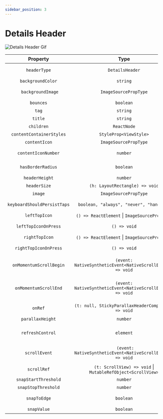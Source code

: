 ```yaml
---
sidebar_position: 3
---
```


# Details Header

![Details Header Gif](@site/static/img/assets/readme_Details.gif)

|          Property           |                              Type                               | Optional |                                  Default                                   |                                          Description                                          |
| :-------------------------: | :-------------------------------------------------------------: | :------: | :------------------------------------------------------------------------: | :-------------------------------------------------------------------------------------------: |
|        `headerType`         |                         `DetailsHeader`                         |   Yes    |                               `TabbedHeader`                               |                                Set header type to TabbedHeader                                |
|      `backgroundColor`      |                            `string`                             |   Yes    |                                `'#1ca75d'`                                 |                                    Header background color                                    |
|     ` backgroundImage`      |                      `ImageSourcePropType`                      |   Yes    |                                                                            |                                Header background image source                                 |
|          `bounces`          |                            `boolean`                            |   Yes    |                                   `true`                                   |                                Allow scroll view bounces (IOS)                                |
|            `tag`            |                            `string`                             |   Yes    |                                                                            |                                     Sets header tag name                                      |
|           `title`           |                            `string`                             |   Yes    |                                                                            |                                       Sets header title                                       |
|         `children`          |                           `ReactNode`                           |   Yes    |                                                                            |                               Render content inside ScrollView                                |
|  `contentContainerStyles`   |                     `StyleProp<ViewStyle>`                      |   Yes    |                                                                            |                                  Set scroll view body styles                                  |
|        `contentIcon`        |                      `ImageSourcePropType`                      |   Yes    |                                                                            |                                       Sets content icon                                       |
|     `contentIconNumber`     |                            `number`                             |   Yes    |                                                                            |                          Sets amount of cards shown on content icon                           |
|      `hasBorderRadius`      |                            `boolean`                            |   Yes    |                                   `true`                                   |                          Adds radius to header's right bottom border                          |
|       `headerHeight`        |                            `number`                             |   Yes    |              `ifIphoneX(92, constants.responsiveHeight(13))`               |                                       Set header height                                       |
|        `headerSize`         |                 `(h: LayoutRectangle) => void`                  |   Yes    |             Handler that is called when header's size changes              |
|           `image`           |                      `ImageSourcePropType`                      |   Yes    |                                                                            |                                       Sets header image                                       |
| `keyboardShouldPersistTaps` |             `boolean, "always", "never", "handled"`             |   Yes    |                                                                            |                               Set keyboard persist taps method                                |
|        `leftTopIcon`        |        `() => ReactElement` &#124; `ImageSourcePropType`        |   Yes    |                                                                            |                                 Set icon for left top button                                  |
|    `leftTopIconOnPress`     |                          `() => void`                           |   Yes    |                                                                            |                            Define action on left top button press                             |
|       `rightTopIcon`        |        `() => ReactElement` &#124; `ImageSourcePropType`        |   Yes    |                                                                            |                                 Set icon for right top button                                 |
|    `rightTopIconOnPress`    |                          `() => void`                           |   Yes    |                                                                            |                            Define action on right top button press                            |
|   `onMomentumScrollBegin`   |   `(event: NativeSyntheticEvent<NativeScrollEvent>) => void`    |   Yes    |                                                                            | Called when the momentum scroll starts (scroll which occurs as the ScrollView starts gliding) |
|    `onMomentumScrollEnd`    |   `(event: NativeSyntheticEvent<NativeScrollEvent>) => void`    |   Yes    |                                                                            | Called when the momentum scroll ends (scroll which occurs as the ScrollView glides to a stop) |
|           `onRef`           |       `(t: null, StickyParallaxHeaderComponent) => void`        |   Yes    |                                                                            |                         Obtain ref for StickyParallaxHeaderComponent                          |
|      `parallaxHeight`       |                            `number`                             |   Yes    | `ifIphoneX(constants.responsiveHeight(38),constants.responsiveHeight(48))` |                                  Set parallax header height                                   |
|      `refreshControl`       |                            `element`                            |   Yes    |                                                                            |           A RefreshControl component, used to provide pull-to-refresh functionality           |
|        `scrollEvent`        |   ` (event: NativeSyntheticEvent<NativeScrollEvent>) => void`   |   Yes    |                                                                            |           Fires at most once per frame during scrolling (Used in custom animations)           |
|         `scrollRef`         | `(t: ScrollView) => void` &#124; `MutableRefObject<ScrollView>` |   Yes    |                                                                            |                                   Get inner ScrollView ref                                    |
|    `snapStartThreshold`     |                            `number`                             |   Yes    |                                                                            |                               Set start value Threshold of snap                               |
|     `snapStopThreshold`     |                            `number`                             |   Yes    |                                                                            |                               Set stop value Threshold of snap                                |
|        `snapToEdge`         |                            `boolean`                            |   Yes    |                                   `true`                                   |                    Should snap header to edge when snap value is exceeded                     |
|         `snapValue`         |                            `boolean`                            |   Yes    |                          `parralax header height`                          |                               Set value where header is closed                                |
